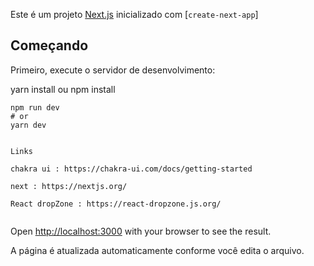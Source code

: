 Este é um projeto [Next.js](https://nextjs.org/) inicializado com [`create-next-app`]

## Começando

Primeiro, execute o servidor de desenvolvimento:

yarn install ou npm install

``` para iniciar o projeto pelo terminal
npm run dev
# or
yarn dev


Links 

chakra ui : https://chakra-ui.com/docs/getting-started

next : https://nextjs.org/

React dropZone : https://react-dropzone.js.org/
 
```

Open [http://localhost:3000](http://localhost:3000) with your browser to see the result.

A página é atualizada automaticamente conforme você edita o arquivo.